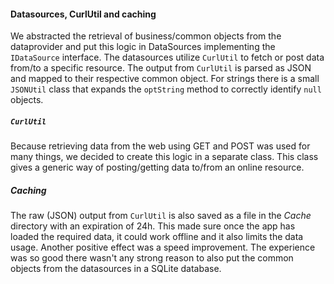 
#### Datasources, CurlUtil and caching

We abstracted the retrieval of business/common objects from the dataprovider and put this logic in DataSources implementing the `IDataSource` interface. The datasources utilize `CurlUtil` to fetch or post data from/to a specific resource. The output from `CurlUtil` is parsed as JSON and mapped to their respective common object. For strings there is a small `JSONUtil` class that expands the `optString` method to correctly identify `null` objects.

##### `CurlUtil`

Because retrieving data from the web using GET and POST was used for many things, we decided to create this logic in a separate class. This class gives a generic way of posting/getting data to/from an online resource. 

##### Caching

The raw (JSON) output from `CurlUtil` is also saved as a file in the *Cache* directory with an expiration of 24h. This made sure once the app has loaded the required data, it could work offline and it also limits the data usage. 
Another positive effect was a speed improvement. The experience was so good there wasn't any strong reason to also put the common objects from the datasources in a SQLite database.